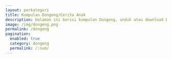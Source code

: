 ```yaml
---
layout: perkategori
title: Kumpulan Dongeng/Cerita Anak
description: Halaman ini berisi kumpulan Dongeng, unduh atau download Dongeng di Administrasi.net. Selain itu anda juga bisa mengirimkan Dongeng yang anda miliki di Administrasi.Net
image: /img/dongeng.png
permalink: /dongeng
pagination: 
  enabled: true
  category: dongeng
  permalink: /:num/
---
```

